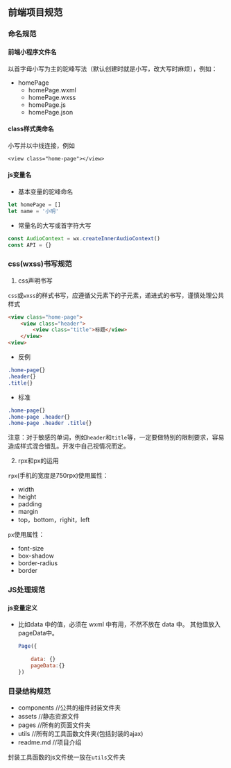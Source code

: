 ## 前端项目规范
### 命名规范
#### 前端小程序文件名
以首字母小写为主的驼峰写法（默认创建时就是小写，改大写时麻烦），例如：
* homePage
    * homePage.wxml
    * homePage.wxss
    * homePage.js
    * homePage.json
#### class样式类命名
小写并以中线连接，例如
```
<view class="home-page"></view>
```
#### js变量名
* 基本变量的驼峰命名
```js
let homePage = []
let name = '小明'
```
* 常量名的大写或首字符大写
```js
const AudioContext = wx.createInnerAudioContext() 
const API = {}
```
### css(wxss)书写规范
1. css声明书写

```css```或```wxss```的样式书写，应遵循父元素下的子元素，递进式的书写，谨慎处理公共样式
```html
<view class="home-page">
    <view class="header">
        <view class="title">标题</view>
    </view>
<view>
```
* 反例
```css
.home-page{}
.header{}
.title{}
```
* 标准
```css
.home-page{}
.home-page .header{}
.home-page .header .title{}
```
注意：对于敏感的单词，例如```header```和```title```等，一定要做特别的限制要求，容易造成样式混合错乱。开发中自己视情况而定。

2. rpx和px的运用

```rpx```(手机的宽度是750rpx)使用属性：
* width
* height
* padding
* margin
* top，bottom，righit，left

```px```使用属性：
* font-size
* box-shadow
* border-radius
* border

### JS处理规范

#### js变量定义

- 比如data 中的值，必须在 wxml 中有用，不然不放在 data 中。  其他值放入pageData中。

  ```javascript
  Page({
      
      data: {}
      pageData:{}
  })
  ```

  



### 目录结构规范
* components   //公共的组件封装文件夹
* assets       //静态资源文件
* pages        //所有的页面文件夹
* utils        //所有的工具函数文件夹(包括封装的ajax)
* readme.md    //项目介绍

封装工具函数的js文件统一放在```utils```文件夹


